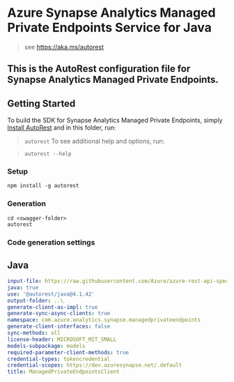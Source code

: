 # Azure Synapse Analytics Managed Private Endpoints Service for Java

> see https://aka.ms/autorest

This is the AutoRest configuration file for Synapse Analytics Managed Private Endpoints.
---
## Getting Started

To build the SDK for Synapse Analytics Managed Private Endpoints, simply [Install AutoRest](https://aka.ms/autorest) and
in this folder, run:

> `autorest`
To see additional help and options, run:

> `autorest --help`
### Setup
```ps
npm install -g autorest
```

### Generation

```ps
cd <swagger-folder>
autorest
```

### Code generation settings

## Java

```yaml
input-file: https://raw.githubusercontent.com/Azure/azure-rest-api-specs/3d6211cf28f83236cdf78e7cfc50efd3fb7cba72/specification/synapse/data-plane/Microsoft.Synapse/stable/2020-12-01/managedPrivateEndpoints.json
java: true
use: '@autorest/java@4.1.42'
output-folder: ..\
generate-client-as-impl: true
generate-sync-async-clients: true
namespace: com.azure.analytics.synapse.managedprivateendpoints
generate-client-interfaces: false
sync-methods: all
license-header: MICROSOFT_MIT_SMALL
models-subpackage: models
required-parameter-client-methods: true
credential-types: tokencredential
credential-scopes: https://dev.azuresynapse.net/.default
title: ManagedPrivateEndpointsClient
```
